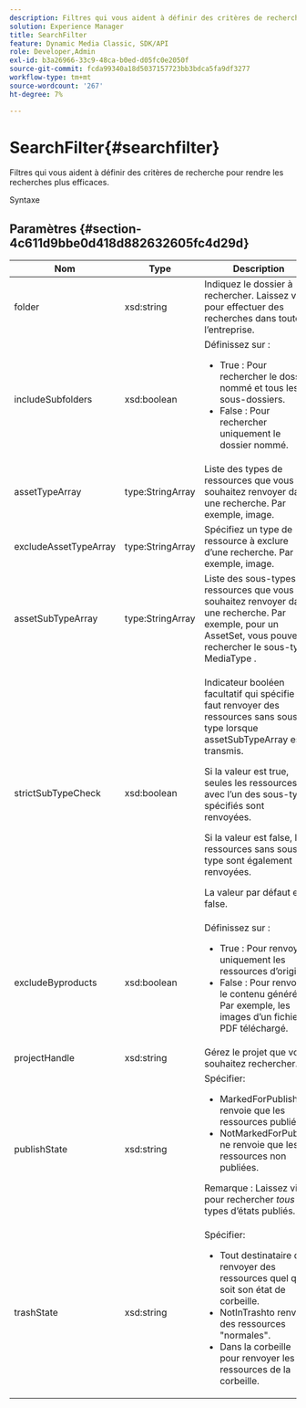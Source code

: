 ```yaml
---
description: Filtres qui vous aident à définir des critères de recherche pour rendre les recherches plus efficaces.
solution: Experience Manager
title: SearchFilter
feature: Dynamic Media Classic, SDK/API
role: Developer,Admin
exl-id: b3a26966-33c9-48ca-b0ed-d05fc0e2050f
source-git-commit: fcda99340a18d5037157723bb3bdca5fa9df3277
workflow-type: tm+mt
source-wordcount: '267'
ht-degree: 7%

---
```


# SearchFilter{#searchfilter}

Filtres qui vous aident à définir des critères de recherche pour rendre les recherches plus efficaces.

Syntaxe

## Paramètres {#section-4c611d9bbe0d418d882632605fc4d29d}

<table id="table_57CEE262A33A4E898C6AFB30C93FD874"> 
 <thead> 
  <tr> 
   <th colname="col1" class="entry"> Nom </th> 
   <th colname="col2" class="entry"> Type </th> 
   <th colname="col3" class="entry"> Description </th> 
  </tr> 
 </thead>
 <tbody> 
  <tr> 
   <td colname="col1"> <span class="codeph"> <span class="varname"> folder</span> </span> </td> 
   <td colname="col2"> <span class="codeph"> xsd:string</span> </td> 
   <td colname="col3"> Indiquez le dossier à rechercher. Laissez vide pour effectuer des recherches dans toute l’entreprise. </td> 
  </tr> 
  <tr> 
   <td colname="col1"> <span class="codeph"> <span class="varname"> includeSubfolders</span> </span> </td> 
   <td colname="col2"> <span class="codeph"> xsd:boolean</span> </td> 
   <td colname="col3">Définissez sur : 
    <ul id="ul_BD8686943BD14D05A21C00192D4D70D3"> 
     <li id="li_B6A6DE5AAEFF4A80A8413B4785A88222"><span class="codeph"> True</span> : Pour rechercher le dossier nommé et tous les sous-dossiers. </li> 
     <li id="li_10A581F98B4847ED8EBE4AECC3AD70A8"><span class="codeph"> False</span> : Pour rechercher uniquement le dossier nommé. </li> 
    </ul> </td> 
  </tr> 
  <tr> 
   <td colname="col1"> <span class="codeph"> <span class="varname"> assetTypeArray</span> </span> </td> 
   <td colname="col2"> <span class="codeph"> type:StringArray</span> </td> 
   <td colname="col3">Liste des types de ressources que vous souhaitez renvoyer dans une recherche. Par exemple, <span class="codeph"> image</span>. </td> 
  </tr> 
  <tr> 
   <td colname="col1"> <span class="codeph"> <span class="varname"> excludeAssetTypeArray</span> </span> </td> 
   <td colname="col2"> <span class="codeph"> type:StringArray</span> </td> 
   <td colname="col3"> Spécifiez un type de ressource à exclure d’une recherche. Par exemple, image. </td> 
  </tr> 
  <tr> 
   <td colname="col1"> <span class="codeph"> <span class="varname"> assetSubTypeArray</span> </span> </td> 
   <td colname="col2"> <span class="codeph"> type:StringArray</span> </td> 
   <td colname="col3">Liste des sous-types de ressources que vous souhaitez renvoyer dans une recherche. Par exemple, pour un <span class="codeph"> AssetSet</span>, vous pouvez rechercher le sous-type <span class="codeph"> MediaType</span> . </td> 
  </tr> 
  <tr> 
   <td colname="col1"><span class="codeph"><span class="varname"> strictSubTypeCheck</span></span> </td> 
   <td colname="col2"><span class="codeph"> xsd:boolean</span> </td> 
   <td colname="col3"> <p>Indicateur booléen facultatif qui spécifie s’il faut renvoyer des ressources sans sous-type lorsque <span class="codeph"> assetSubTypeArray</span> est transmis. </p> <p>Si la valeur est true, seules les ressources avec l’un des sous-types spécifiés sont renvoyées. </p> <p>Si la valeur est false, les ressources sans sous-type sont également renvoyées. </p> <p>La valeur par défaut est false. </p> </td> 
  </tr> 
  <tr> 
   <td colname="col1"> <span class="codeph"> <span class="varname"> excludeByproducts</span> </span> </td> 
   <td colname="col2"> <span class="codeph"> xsd:boolean</span> </td> 
   <td colname="col3">Définissez sur : 
    <ul id="ul_8C164A5D9F0F43968C86A67FA6884F35"> 
     <li id="li_D8009688FF2C439D98D6C1052C1A6CBE"><span class="codeph"> True</span> : Pour renvoyer uniquement les ressources d’origine. </li> 
     <li id="li_4970226BF0FF42388CAE4415FB63AF16"><span class="codeph"> False</span> : Pour renvoyer le contenu généré. Par exemple, les images d’un fichier PDF téléchargé. </li> 
    </ul> </td> 
  </tr> 
  <tr> 
   <td colname="col1"> <span class="codeph"> <span class="varname"> projectHandle</span> </span> </td> 
   <td colname="col2"> <span class="codeph"> xsd:string</span> </td> 
   <td colname="col3"> Gérez le projet que vous souhaitez rechercher. </td> 
  </tr> 
  <tr> 
   <td colname="col1"> <span class="codeph"> <span class="varname"> publishState</span> </span> </td> 
   <td colname="col2"> <span class="codeph"> xsd:string</span> </td> 
   <td colname="col3">Spécifier: 
    <ul id="ul_96FFEE28F7624C1FB0356776B4C7CD53"> 
     <li id="li_DCB07288E5F44E05A4D83D3F34B0E08E"><span class="codeph"> </span> MarkedForPublish ne renvoie que les ressources publiées. </li> 
     <li id="li_9A9A852248DB490DB958AE986DF02672"><span class="codeph"> </span> NotMarkedForPublish ne renvoie que les ressources non publiées. </li> 
    </ul> <p>Remarque : Laissez vide pour rechercher <i>tous les</i> types d’états publiés. </p> </td> 
  </tr> 
  <tr> 
   <td colname="col1"> <span class="codeph"> <span class="varname"> trashState</span> </span> </td> 
   <td colname="col2"> <span class="codeph"> xsd:string</span> </td> 
   <td colname="col3">Spécifier: 
    <ul id="ul_D31B903FA8DA4CFFABAFABA3D8DA91EC"> 
     <li id="li_E4386C8260E64F0BAFE5BA57FF788E48"><span class="codeph"> </span> Tout destinataire doit renvoyer des ressources quel que soit son état de corbeille. </li> 
     <li id="li_0B8933FE18C643828075EC8CE8C0223C"><span class="codeph"> </span> NotInTrashto renvoie des ressources "normales". </li> 
     <li id="li_A1F46A0762FA4D4BA9F7247338238DC6"><span class="codeph"> </span> Dans la corbeille pour renvoyer les ressources de la corbeille. </li> 
    </ul> </td> 
  </tr> 
 </tbody> 
</table>
